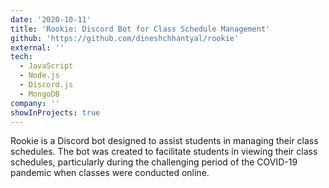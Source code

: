 ```yaml
---
date: '2020-10-11'
title: 'Rookie: Discord Bot for Class Schedule Management'
github: 'https://github.com/dineshchhantyal/rookie'
external: ''
tech:
  - JavaScript
  - Node.js
  - Discord.js
  - MongoDB
company: ''
showInProjects: true
---
```


Rookie is a Discord bot designed to assist students in managing their class schedules. The bot was created to facilitate students in viewing their class schedules, particularly during the challenging period of the COVID-19 pandemic when classes were conducted online.
